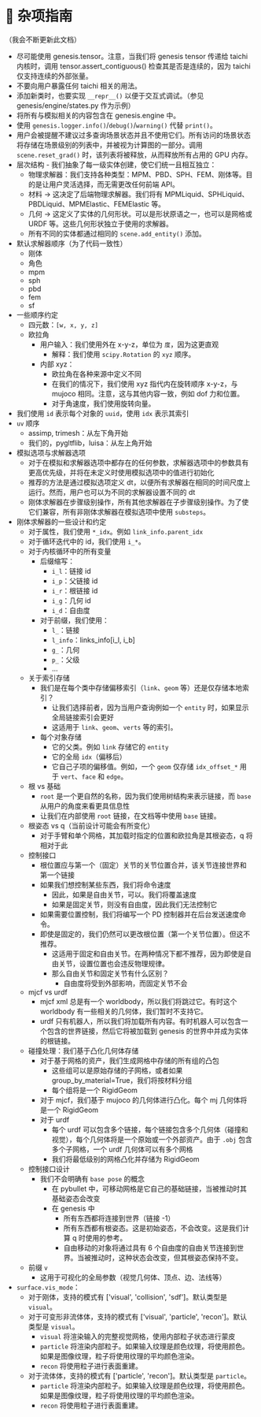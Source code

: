 # 📝 杂项指南

（我会不断更新此文档）

- 尽可能使用 genesis.tensor。注意，当我们将 genesis tensor 传递给 taichi 内核时，调用 tensor.assert_contiguous() 检查其是否是连续的，因为 taichi 仅支持连续的外部张量。
- 不要向用户暴露任何 taichi 相关的用法。
- 添加新类时，也要实现 `__repr__()` 以便于交互式调试。（参见 genesis/engine/states.py 作为示例）
- 将所有与模拟相关的内容包含在 genesis.engine 中。
- 使用 `genesis.logger.info()`/`debug()`/`warning()` 代替 `print()`。
- 用户会被提醒不建议过多查询场景状态并且不使用它们。所有访问的场景状态将存储在场景级别的列表中，并被视为计算图的一部分。调用 `scene.reset_grad()` 时，该列表将被释放，从而释放所有占用的 GPU 内存。
- 层次结构 - 我们抽象了每一级实体创建，使它们统一且相互独立：
  - 物理求解器：我们支持各种类型：MPM、PBD、SPH、FEM、刚体等。目的是让用户灵活选择，而无需更改任何前端 API。
  - 材料 -> 这决定了后端物理求解器。我们将有 MPMLiquid、SPHLiquid、PBDLiquid、MPMElastic、FEMElastic 等。
  - 几何 -> 这定义了实体的几何形状。可以是形状原语之一，也可以是网格或 URDF 等。这些几何形状独立于使用的求解器。
  - 所有不同的实体都通过相同的 `scene.add_entity()` 添加。
- 默认求解器顺序（为了代码一致性）
  - 刚体
  - 角色
  - mpm
  - sph
  - pbd
  - fem
  - sf
- 一些顺序约定
  - 四元数：`[w, x, y, z]`
  - 欧拉角
    - 用户输入：我们使用外在 x-y-z，单位为 `度`，因为这更直观
      - 解释：我们使用 `scipy.Rotation` 的 `xyz` 顺序。
    - 内部 xyz：
      - 欧拉角在各种来源中定义不同
      - 在我们的情况下，我们使用 xyz 指代内在旋转顺序 x-y-z，与 mujoco 相同。注意，这与其他内容一致，例如 dof 力和位置。
      - 对于角速度，我们使用旋转向量。
- 我们使用 `id` 表示每个对象的 `uuid`，使用 `idx` 表示其索引
- `uv` 顺序
  - assimp, trimesh：从左下角开始
  - 我们的，pygltflib，luisa：从左上角开始
- 模拟选项与求解器选项
  - 对于在模拟和求解器选项中都存在的任何参数，求解器选项中的参数具有更高优先级，并将在未定义时使用模拟选项中的值进行初始化
  - 推荐的方法是通过模拟选项定义 dt，以便所有求解器在相同的时间尺度上运行。然而，用户也可以为不同的求解器设置不同的 dt
  - 刚体求解器在步骤级别操作，所有其他求解器在子步骤级别操作。为了使它们兼容，所有非刚体求解器在模拟选项中使用 `substeps`。
- 刚体求解器的一些设计和约定
  - 对于属性，我们使用 `*_idx`。例如 `link_info.parent_idx`
  - 对于循环迭代中的 id，我们使用 `i_*`。
  - 对于内核循环中的所有变量
    - 后缀缩写：
      - `i_l`：链接 id
      - `i_p`：父链接 id
      - `i_r`：根链接 id
      - `i_g`：几何 id
      - `i_d`：自由度
    - 对于前缀，我们使用：
      - `l_`：链接
      - `l_info`：links_info[i_l, i_b]
      - `g_`：几何
      - `p_`：父级
      - ...
  - 关于索引存储
    - 我们是在每个类中存储偏移索引（`link`、`geom` 等）还是仅存储本地索引？
      - 让我们选择前者，因为当用户查询例如一个 `entity` 时，如果显示全局链接索引会更好
      - 这适用于 `link`、`geom`、`verts` 等的索引。
    - 每个对象存储
      - 它的父类。例如 `link` 存储它的 `entity`
      - 它的全局 `idx`（偏移后）
      - 它自己子项的偏移值。例如，一个 `geom` 仅存储 `idx_offset_*` 用于 `vert`、`face` 和 `edge`。
  - 根 vs 基础
    - `root` 是一个更自然的名称，因为我们使用树结构来表示链接，而 `base` 从用户的角度来看更具信息性
    - 让我们在内部使用 `root` 链接，在文档等中使用 `base` 链接。
  - 根姿态 vs q（当前设计可能会有所变化）
    - 对于手臂和单个网格，其加载时指定的位置和欧拉角是其根姿态，q 将相对于此
  - 控制接口
    - 根位置应与第一个（固定）关节的关节位置合并，该关节连接世界和第一个链接
    - 如果我们想控制某些东西，我们将命令速度
      - 因此，如果是自由关节，可以。我们将覆盖速度
      - 如果是固定关节，则没有自由度，因此我们无法控制它
    - 如果需要位置控制，我们将编写一个 PD 控制器并在后台发送速度命令。
    - 即使是固定的，我们仍然可以更改根位置（第一个关节位置）。但这不推荐。
      - 这适用于固定和自由关节。在两种情况下都不推荐，因为即使是自由关节，设置位置也会违反物理规律。
      - 那么自由关节和固定关节有什么区别？
        - 自由度将受到外部影响，而固定关节不会
  - mjcf vs urdf
    - mjcf xml 总是有一个 worldbody，所以我们将跳过它。有时这个 worldbody 有一些相关的几何体，我们暂时不支持它。
    - urdf 只有机器人，所以我们将加载所有内容。有时机器人可以包含一个包含的世界链接，然后它将被加载到 genesis 的世界中并成为实体的根链接。
  - 碰撞处理：我们基于凸化几何体存储
    - 对于基于网格的资产，我们生成网格中存储的所有组的凸包
      - 这些组可以是原始存储的子网格，或者如果 group_by_material=True，我们将按材料分组
      - 每个组将是一个 RigidGeom
    - 对于 mjcf，我们基于 mujoco 的几何体进行凸化。每个 mj 几何体将是一个 RigidGeom
    - 对于 urdf
      - 每个 urdf 可以包含多个链接，每个链接包含多个几何体（碰撞和视觉），每个几何体将是一个原始或一个外部资产。由于 `.obj` 包含多个子网格，一个 urdf 几何体可以有多个网格
      - 我们将最低级别的网格凸化并存储为 RigidGeom
  - 控制接口设计
    - 我们不会明确有 `base pose` 的概念
      - 在 pybullet 中，可移动网格是它自己的基础链接，当被推动时其基础姿态会改变
      - 在 genesis 中
        - 所有东西都将连接到世界（链接 -1）
        - 所有东西都有根姿态。这是初始姿态，不会改变。这是我们计算 q 时使用的参考。
        - 自由移动的对象将通过具有 6 个自由度的自由关节连接到世界。当被推动时，这种状态会改变，但其根姿态保持不变。
  - 前缀 `v`
    - 这用于可视化的全局参数（视觉几何体、顶点、边、法线等）
- `surface.vis_mode`：
  - 对于刚体，支持的模式有 ['visual', 'collision', 'sdf']。默认类型是 `visual`。
  - 对于可变形非流体体，支持的模式有 ['visual', 'particle', 'recon']。默认类型是 `visual`。
    - `visual` 将渲染输入的完整视觉网格，使用内部粒子状态进行蒙皮
    - `particle` 将渲染内部粒子。如果输入纹理是颜色纹理，将使用颜色。如果是图像纹理，粒子将使用纹理的平均颜色渲染。
    - `recon` 将使用粒子进行表面重建。
  - 对于流体体，支持的模式有 ['particle', 'recon']。默认类型是 `particle`。
    - `particle` 将渲染内部粒子。如果输入纹理是颜色纹理，将使用颜色。如果是图像纹理，粒子将使用纹理的平均颜色渲染。
    - `recon` 将使用粒子进行表面重建。
